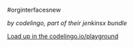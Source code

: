 #orginterfacesnew

_by codelingo, part of their jenkinsx bundle_


[Load up in the codelingo.io/playground](https://codelingo.io/playground/?repo=github.com/codelingo/hub&dir=tenets/codelingo/jenkinsx/orginterfacesnew&tenet=codelingo/jenkinsx/orginterfacesnew)